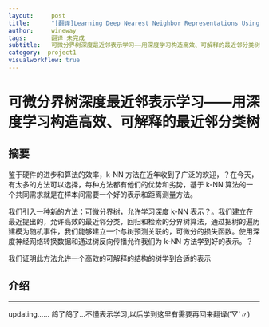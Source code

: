 ```yaml
---
layout:     post
title:      "[翻译]Learning Deep Nearest Neighbor Representations Using Differentiable Boundary Trees"
author:     wineway
tags: 		翻译 未完成
subtitle:   可微分界树深度最近邻表示学习——用深度学习构造高效、可解释的最近邻分类树
category:  project1
visualworkflow: true
---
```

# 可微分界树深度最近邻表示学习——用深度学习构造高效、可解释的最近邻分类树

## 摘要

鉴于硬件的进步和算法的效率，k-NN 方法在近年收到了广泛的欢迎，？在今天，有太多的方法可以选择，每种方法都有他们的优势和劣势，基于 k-NN 算法的一个共同需求就是在样本间需要一个好的表示和距离测量方法。

我们引入一种新的方法：可微分界树，允许学习深度 k-NN 表示？。我们建立在最近提出的，允许高效的最近邻分类，回归和检索的分界树算法，通过把树的遍历建模为随机事件，我们能够建立一个与树预测关联的，可微分的损失函数。使用深度神经网络转换数据和通过树反向传播允许我们为 k-NN 方法学到好的表示。？

我们证明此方法允许一个高效的可解释的结构的树学到合适的表示


## 介绍



******
updating……
鸽了鸽了...不懂表示学习,以后学到这里有需要再回来翻译(′▽`〃)

